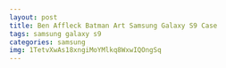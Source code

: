 ```yaml
---
layout: post
title: Ben Affleck Batman Art Samsung Galaxy S9 Case
tags: samsung galaxy s9
categories: samsung
img: 1TetvXwAs18xngiMoYMlkq8WxwIQOngSq
---
```

